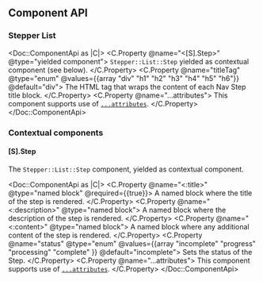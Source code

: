 ## Component API

### Stepper List

<Doc::ComponentApi as |C|>
  <C.Property @name="<[S].Step>" @type="yielded component">
    `Stepper::List::Step` yielded as contextual component (see below).
  </C.Property>
  <C.Property @name="titleTag" @type="enum" @values={{array "div" "h1" "h2" "h3" "h4" "h5" "h6"}} @default="div">
    The HTML tag that wraps the content of each Nav Step title block.
  </C.Property>
  <C.Property @name="...attributes">
    This component supports use of [`...attributes`](https://guides.emberjs.com/release/in-depth-topics/patterns-for-components/#toc_attribute-ordering).
  </C.Property>
</Doc::ComponentApi>

### Contextual components

#### [S].Step

The `Stepper::List::Step` component, yielded as contextual component.

<Doc::ComponentApi as |C|>
  <C.Property @name="<:title>" @type="named block" @required={{true}}>
    A named block where the title of the step is rendered.
  </C.Property>
  <C.Property @name="<:description>" @type="named block">
    A named block where the description of the step is rendered.
  </C.Property>
  <C.Property @name="<:content>" @type="named block">
    A named block where any additional content of the step is rendered.
  </C.Property>
  <C.Property @name="status" @type="enum" @values={{array "incomplete" "progress" "processing" "complete" }} @default="incomplete">
    Sets the status of the Step.
  </C.Property>
  <C.Property @name="...attributes">
    This component supports use of [`...attributes`](https://guides.emberjs.com/release/in-depth-topics/patterns-for-components/#toc_attribute-ordering).
  </C.Property>
</Doc::ComponentApi>
